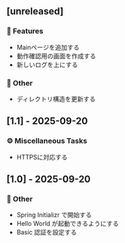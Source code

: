 ## [unreleased]

### 🚀 Features

- Mainページを追加する
- 動作確認用の画面を作成する
- 新しいログを上にする

### 💼 Other

- ディレクトリ構造を更新する
## [1.1] - 2025-09-20

### ⚙️ Miscellaneous Tasks

- HTTPSに対応する
## [1.0] - 2025-09-20

### 💼 Other

- Spring Initializr で開始する
- Hello World が起動できるようにする
- Basic 認証を設定する

